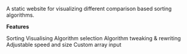 A static website for visualizing different comparison based sorting algorithms.

**Features**

Sorting Visualising
Algorithm selection
Algorithm tweaking & rewriting
Adjustable speed and size
Custom array input
